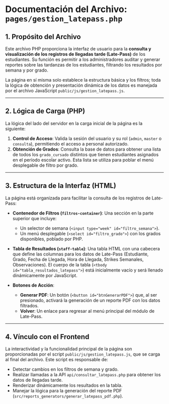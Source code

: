 # Documentación del Archivo: `pages/gestion_latepass.php`

## 1. Propósito del Archivo

Este archivo PHP proporciona la interfaz de usuario para la **consulta y visualización de los registros de llegadas tarde (Late-Pass)** de los estudiantes. Su función es permitir a los administradores auditar y generar reportes sobre las tardanzas de los estudiantes, filtrando los resultados por semana y por grado.

La página en sí misma solo establece la estructura básica y los filtros; toda la lógica de obtención y presentación dinámica de los datos es manejada por el archivo JavaScript `public/js/gestion_latepass.js`.

---

## 2. Lógica de Carga (PHP)

La lógica del lado del servidor en la carga inicial de la página es la siguiente:

1.  **Control de Acceso**: Valida la sesión del usuario y su rol (`admin`, `master` o `consulta`), permitiendo el acceso a personal autorizado.
2.  **Obtención de Grados**: Consulta la base de datos para obtener una lista de todos los `grado_cursado` distintos que tienen estudiantes asignados en el período escolar activo. Esta lista se utiliza para poblar el menú desplegable de filtro por grado.

---

## 3. Estructura de la Interfaz (HTML)

La página está organizada para facilitar la consulta de los registros de Late-Pass:

*   **Contenedor de Filtros (`filtros-container`)**: Una sección en la parte superior que incluye:
    *   Un selector de semana (`<input type="week" id="filtro_semana">`).
    *   Un menú desplegable (`<select id="filtro_grado">`) con los grados disponibles, poblado por PHP.

*   **Tabla de Resultados (`staff-table`)**: Una tabla HTML con una cabecera que define las columnas para los datos de Late-Pass (Estudiante, Grado, Fecha de Llegada, Hora de Llegada, Strikes Semanales, Observaciones). El cuerpo de la tabla (`<tbody id="tabla_resultados_latepass">`) está inicialmente vacío y será llenado dinámicamente por JavaScript.

*   **Botones de Acción**:
    *   **Generar PDF**: Un botón (`<button id="btnGenerarPDF">`) que, al ser presionado, activará la generación de un reporte PDF con los datos filtrados.
    *   **Volver**: Un enlace para regresar al menú principal del módulo de Late-Pass.

---

## 4. Vínculo con el Frontend

La interactividad y la funcionalidad principal de la página son proporcionadas por el script `public/js/gestion_latepass.js`, que se carga al final del archivo. Este script es responsable de:

*   Detectar cambios en los filtros de semana y grado.
*   Realizar llamadas a la API `api/consultar_latepass.php` para obtener los datos de llegadas tarde.
*   Renderizar dinámicamente los resultados en la tabla.
*   Manejar la lógica para la generación del reporte PDF (`src/reports_generators/generar_latepass_pdf.php`).
